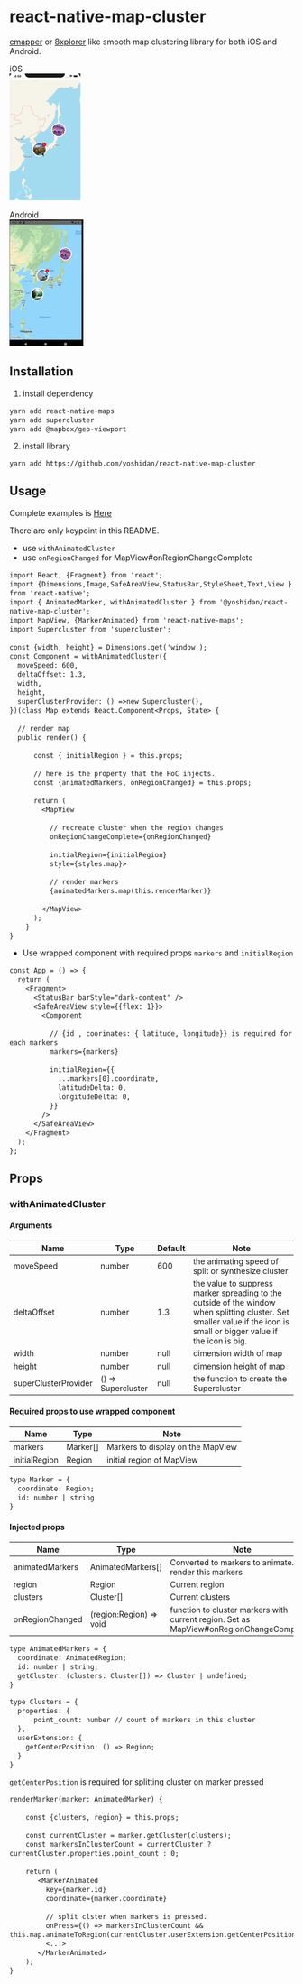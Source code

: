 # react-native-map-cluster

[cmapper](https://apps.apple.com/jp/app/cmapper/id935586290) or [8xplorer](https://apps.apple.com/app/apple-store/id1460433285?mt=8&l=ja) like smooth map clustering library for both iOS and Android. 

iOS  
![demo](/image/anim.gif) 

Android   
![demo](/image/anim_android.gif)

## Installation

1. install dependency
```
yarn add react-native-maps
yarn add supercluster
yarn add @mapbox/geo-viewport
```

2. install library

```
yarn add https://github.com/yoshidan/react-native-map-cluster
```

## Usage

Complete examples is [Here](/example/sampleProject)

There are only keypoint in this README.

* use `withAnimatedCluster`
* use `onRegionChanged` for MapView#onRegionChangeComplete

```
import React, {Fragment} from 'react';
import {Dimensions,Image,SafeAreaView,StatusBar,StyleSheet,Text,View } from 'react-native';
import { AnimatedMarker, withAnimatedCluster } from '@yoshidan/react-native-map-cluster';
import MapView, {MarkerAnimated} from 'react-native-maps';
import Supercluster from 'supercluster';

const {width, height} = Dimensions.get('window');
const Component = withAnimatedCluster({
  moveSpeed: 600, 
  deltaOffset: 1.3,
  width,
  height,
  superClusterProvider: () =>new Supercluster(),
})(class Map extends React.Component<Props, State> {

  // render map 
  public render() {
 
      const { initialRegion } = this.props;
      
      // here is the property that the HoC injects.
      const {animatedMarkers, onRegionChanged} = this.props;
      
      return (
        <MapView 
        
          // recreate cluster when the region changes
          onRegionChangeComplete={onRegionChanged}
          
          initialRegion={initialRegion}
          style={styles.map}>
          
          // render markers 
          {animatedMarkers.map(this.renderMarker)}
          
        </MapView>
      );
    }
} 
```

* Use wrapped component with required props `markers` and `initialRegion` 

```
const App = () => {
  return (
    <Fragment>
      <StatusBar barStyle="dark-content" />
      <SafeAreaView style={{flex: 1}}>
        <Component
        
          // {id , coorinates: { latitude, longitude}} is required for each markers
          markers={markers}
          
          initialRegion={{
            ...markers[0].coordinate,
            latitudeDelta: 0,
            longitudeDelta: 0,
          }}
        />
      </SafeAreaView>
    </Fragment>
  );
};
```

## Props

### withAnimatedCluster

#### Arguments

| Name| Type | Default | Note |
|-------|-------|-------|-----|
| moveSpeed | number | 600 | the animating speed of split or synthesize cluster | 
| deltaOffset | number | 1.3 | the value to suppress marker spreading to the outside of the window when splitting cluster. Set smaller value if the icon is small or bigger value if the icon is big.
| width | number | null | dimension width of map |
| height | number | null | dimension height of map |
| superClusterProvider | () => Supercluster | null | the function to create the Supercluster |

#### Required props to use wrapped component

| Name| Type | Note |
|-------|-------|-------|
| markers | Marker[] | Markers to display on the MapView |
| initialRegion | Region | initial region of MapView |

```
type Marker = {
  coordinate: Region;
  id: number | string
}
```

#### Injected props

| Name| Type | Note |
|-------|-------|-------|
| animatedMarkers | AnimatedMarkers[] | Converted to markers to animate. render this markers |
| region | Region | Current region |
| clusters | Cluster[] | Current clusters |
| onRegionChanged | (region:Region) => void | function to cluster markers with current region. Set as MapView#onRegionChangeCompleted |

```
type AnimatedMarkers = {
  coordinate: AnimatedRegion;
  id: number | string;
  getCluster: (clusters: Cluster[]) => Cluster | undefined;
}
```

```
type Clusters = {  
  properties: {
      point_count: number // count of markers in this cluster 
  },  
  userExtension: {
    getCenterPosition: () => Region;
  }
}
```

`getCenterPosition` is required for splitting cluster on marker pressed

```
renderMarker(marker: AnimatedMarker) {

    const {clusters, region} = this.props;

    const currentCluster = marker.getCluster(clusters);
    const markersInClusterCount = currentCluster ? currentCluster.properties.point_count : 0;
      
    return (
       <MarkerAnimated
         key={marker.id}
         coordinate={marker.coordinate}
          
         // split clster when markers is pressed.
         onPress={() => markersInClusterCount && this.map.animateToRegion(currentCluster.userExtension.getCenterPosition()}>
         <...>
       </MarkerAnimated>
    );
}

```
